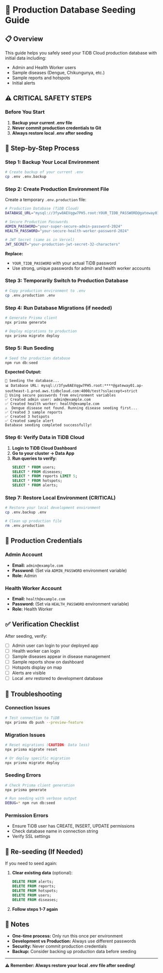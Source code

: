 # 🌱 Production Database Seeding Guide

## 📋 Overview

This guide helps you safely seed your TiDB Cloud production database with initial data including:
- Admin and Health Worker users
- Sample diseases (Dengue, Chikungunya, etc.)
- Sample reports and hotspots
- Initial alerts

## ⚠️ **CRITICAL SAFETY STEPS**

### **Before You Start**
1. **Backup your current .env file**
2. **Never commit production credentials to Git**
3. **Always restore local .env after seeding**

## 🔧 **Step-by-Step Process**

### **Step 1: Backup Your Local Environment**
```bash
# Create backup of your current .env
cp .env .env.backup
```

### **Step 2: Create Production Environment File**
Create a temporary `.env.production` file:
```bash
# Production Database (TiDB Cloud)
DATABASE_URL="mysql://3fyw8AEVqgw7PH5.root:YOUR_TIDB_PASSWORD@gateway01.ap-southeast-1.prod.aws.tidbcloud.com:4000/test?sslaccept=strict"

# Secure Production Passwords
ADMIN_PASSWORD="your-super-secure-admin-password-2024"
HEALTH_PASSWORD="your-secure-health-worker-password-2024"

# JWT Secret (same as in Vercel)
JWT_SECRET="your-production-jwt-secret-32-characters"
```

**Replace:**
- `YOUR_TIDB_PASSWORD` with your actual TiDB password
- Use strong, unique passwords for admin and health worker accounts

### **Step 3: Temporarily Switch to Production Database**
```bash
# Copy production environment to .env
cp .env.production .env
```

### **Step 4: Run Database Migrations (if needed)**
```bash
# Generate Prisma client
npx prisma generate

# Deploy migrations to production
npx prisma migrate deploy
```

### **Step 5: Run Seeding**
```bash
# Seed the production database
npm run db:seed
```

**Expected Output:**
```
🌱 Seeding the database...
📊 Database URL: mysql://3fyw8AEVqgw7PH5.root:****@gateway01.ap-southeast-1.prod.aws.tidbcloud.com:4000/test?sslaccept=strict
🔐 Using secure passwords from environment variables
✅ Created admin user: admin@example.com
✅ Created health worker: health@example.com
⚠️  Dengue disease not found. Running disease seeding first...
✅ Created 3 sample reports
✅ Created 3 hotspots
✅ Created sample alert
Database seeding completed successfully!
```

### **Step 6: Verify Data in TiDB Cloud**
1. **Login to TiDB Cloud Dashboard**
2. **Go to your cluster → Data App**
3. **Run queries to verify:**
   ```sql
   SELECT * FROM users;
   SELECT * FROM diseases;
   SELECT * FROM reports LIMIT 5;
   SELECT * FROM hotspots;
   SELECT * FROM alerts;
   ```

### **Step 7: Restore Local Environment (CRITICAL)**
```bash
# Restore your local development environment
cp .env.backup .env

# Clean up production file
rm .env.production
```

## 🔐 **Production Credentials**

### **Admin Account**
- **Email:** `admin@example.com`
- **Password:** (Set via `ADMIN_PASSWORD` environment variable)
- **Role:** Admin

### **Health Worker Account**
- **Email:** `health@example.com`
- **Password:** (Set via `HEALTH_PASSWORD` environment variable)
- **Role:** Health Worker

## ✅ **Verification Checklist**

After seeding, verify:
- [ ] Admin user can login to your deployed app
- [ ] Health worker can login
- [ ] Sample diseases appear in disease management
- [ ] Sample reports show on dashboard
- [ ] Hotspots display on map
- [ ] Alerts are visible
- [ ] Local .env restored to development database

## 🚨 **Troubleshooting**

### **Connection Issues**
```bash
# Test connection to TiDB
npx prisma db push --preview-feature
```

### **Migration Issues**
```bash
# Reset migrations (CAUTION: Data loss)
npx prisma migrate reset

# Or deploy specific migration
npx prisma migrate deploy
```

### **Seeding Errors**
```bash
# Check Prisma client generation
npx prisma generate

# Run seeding with verbose output
DEBUG=* npm run db:seed
```

### **Permission Errors**
- Ensure TiDB user has CREATE, INSERT, UPDATE permissions
- Check database name in connection string
- Verify SSL settings

## 🔄 **Re-seeding (If Needed)**

If you need to seed again:
1. **Clear existing data** (optional):
   ```sql
   DELETE FROM alerts;
   DELETE FROM reports;
   DELETE FROM hotspots;
   DELETE FROM users;
   DELETE FROM diseases;
   ```
2. **Follow steps 1-7 again**

## 📝 **Notes**

- **One-time process:** Only run this once per environment
- **Development vs Production:** Always use different passwords
- **Security:** Never commit production credentials
- **Backup:** Consider backing up production data before seeding

---

**⚠️ Remember: Always restore your local .env file after seeding!**
